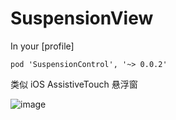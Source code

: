 # SuspensionView

In your [profile]
```
pod 'SuspensionControl', '~> 0.0.2'
```

类似 iOS AssistiveTouch 悬浮窗

![image](https://github.com/Ossey/SuspensionControl/blob/master/SuspensionView/SuspensionView/2017-07-16%2022_03_44.gif)

